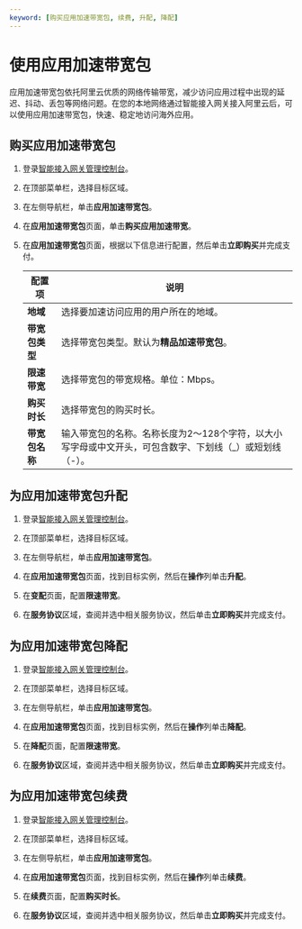 ```yaml
---
keyword: [购买应用加速带宽包, 续费, 升配, 降配]
---
```


# 使用应用加速带宽包

应用加速带宽包依托阿里云优质的网络传输带宽，减少访问应用过程中出现的延迟、抖动、丢包等网络问题。在您的本地网络通过智能接入网关接入阿里云后，可以使用应用加速带宽包，快速、稳定地访问海外应用。

## 购买应用加速带宽包

1.  登录[智能接入网关管理控制台](https://smartag.console.aliyun.com)。

2.  在顶部菜单栏，选择目标区域。

3.  在左侧导航栏，单击**应用加速带宽包**。

4.  在**应用加速带宽包**页面，单击**购买应用加速带宽**。

5.  在**应用加速带宽包**页面，根据以下信息进行配置，然后单击**立即购买**并完成支付。

    |配置项|说明|
    |---|--|
    |**地域**|选择要加速访问应用的用户所在的地域。|
    |**带宽包类型**|选择带宽包类型。默认为**精品加速带宽包**。|
    |**限速带宽**|选择带宽包的带宽规格。单位：Mbps。|
    |**购买时长**|选择带宽包的购买时长。|
    |**带宽包名称**|输入带宽包的名称。名称长度为2～128个字符，以大小写字母或中文开头，可包含数字、下划线（\_）或短划线（-）。 |


## 为应用加速带宽包升配

1.  登录[智能接入网关管理控制台](https://smartag.console.aliyun.com)。

2.  在顶部菜单栏，选择目标区域。

3.  在左侧导航栏，单击**应用加速带宽包**。

4.  在**应用加速带宽包**页面，找到目标实例，然后在**操作**列单击**升配**。

5.  在**变配**页面，配置**限速带宽**。

6.  在**服务协议**区域，查阅并选中相关服务协议，然后单击**立即购买**并完成支付。


## 为应用加速带宽包降配

1.  登录[智能接入网关管理控制台](https://smartag.console.aliyun.com)。

2.  在顶部菜单栏，选择目标区域。

3.  在左侧导航栏，单击**应用加速带宽包**。

4.  在**应用加速带宽包**页面，找到目标实例，然后在**操作**列单击**降配**。

5.  在**降配**页面，配置**限速带宽**。

6.  在**服务协议**区域，查阅并选中相关服务协议，然后单击**立即购买**并完成支付。


## 为应用加速带宽包续费

1.  登录[智能接入网关管理控制台](https://smartag.console.aliyun.com)。

2.  在顶部菜单栏，选择目标区域。

3.  在左侧导航栏，单击**应用加速带宽包**。

4.  在**应用加速带宽包**页面，找到目标实例，然后在**操作**列单击**续费**。

5.  在**续费**页面，配置**购买时长**。

6.  在**服务协议**区域，查阅并选中相关服务协议，然后单击**立即购买**并完成支付。


